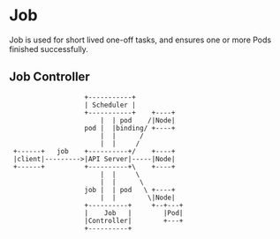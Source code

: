 # Job

Job is used for short lived one-off tasks, and ensures one or more Pods finished
successfully.

## Job Controller

                       +-----------+
                       | Scheduler |
                       +-----------+    +----+
                           |  | pod    /|Node|
                       pod |  |binding/ +----+
                           |  |      /
                           |  |     /
     +------+   job    +----------+/    +----+
     |client|--------->|API Server|-----|Node|
     +------+          +----------+\    +----+
                           |  |     \
                           |  |      \
                       job |  | pod   \ +----+
                           |  |        \|Node|
                       +----------+     +--+---+
                       |    Job   |        |Pod|
                       |Controller|        +---+
                       +----------+
